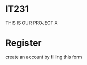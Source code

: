 # IT231
THIS IS OUR PROJECT X


<html>
<body>
<form Action="Action_page">
<div class = "container">
<h1>Register</h1>

<p> create an account by filling this form </p>
